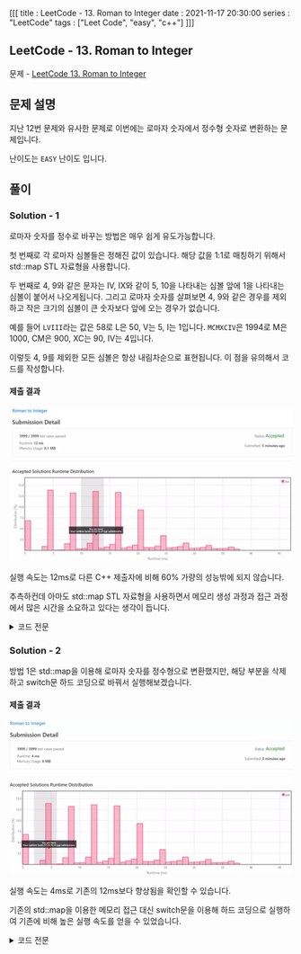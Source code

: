 [[[
title : LeetCode - 13. Roman to Integer
date : 2021-11-17 20:30:00
series : "LeetCode"
tags : ["Leet Code", "easy", "c++"]
]]]

## LeetCode - 13. Roman to Integer
문제 - [LeetCode 13. Roman to Integer](https://leetcode.com/problems/roman-to-integer/)

## 문제 설명
지난 12번 문제와 유사한 문제로 이번에는 로마자 숫자에서 정수형 숫자로 변환하는 문제입니다.

난이도는 `EASY` 난이도 입니다.

## 풀이
### Solution - 1

로마자 숫자를 정수로 바꾸는 방법은 매우 쉽게 유도가능합니다.

첫 번째로 각 로마자 심볼들은 정해진 값이 있습니다. 해당 값을 1:1로 매칭하기 위해서 std::map STL 자료형을 사용합니다.

두 번째로 4, 9와 같은 문자는 IV, IX와 같이 5, 10을 나타내는 심볼 앞에 1을 나타내는 심볼이 붙어서 나오게됩니다. 그리고 로마자 숫자를 살펴보면 4, 9와 같은 경우를 제외하고 작은 크기의 심볼이 큰 숫자보다 앞에 오는 경우가 없습니다.

예를 들어 `LVIII`라는 값은 58로 L은 50, V는 5, I는 1입니다. `MCMXCIV`은 1994로 M은 1000, CM은 900, XC는 90, IV는 4입니다.

이렇듯 4, 9를 제외한 모든 심볼은 항상 내림차순으로 표현됩니다. 이 점을 유의해서 코드를 작성합니다.

#### 제출 결과
![Solution 1 result](./assets/images/leet_code/13/result_1.webp)

실행 속도는 12ms로 다른 C++ 제출자에 비해 60% 가량의 성능밖에 되지 않습니다.

추측하컨데 아마도 std::map STL 자료형을 사용하면서 메모리 생성 과정과 접근 과정에서 많은 시간을 소요하고 있다는 생각이 듭니다.

<details>
<summary>코드 전문</summary>
    
```c++
#include <string>
#include <map>

class Solution 
{
public:
    int romanToInt(std::string s) 
    {
        int result = 0;

        for (int i = 0; i < s.size(); i++)
        {
            result += symbols[s[i]];

            if (i - 1 >= 0 && symbols[s[i]] > symbols[s[i - 1]])
            {
                result -= (symbols[s[i - 1]] * 2);
            }
        }
        
        return result;
    }

private:
    std::map<char, int> symbols {
        std::make_pair('I', 1), std::make_pair('V', 5), 
        std::make_pair('X', 10), std::make_pair('L', 50), 
        std::make_pair('C', 100), std::make_pair('D', 500),
        std::make_pair('M', 1000)
    };
};
```

</details>

### Solution - 2

방법 1은 std::map을 이용해 로마자 숫자를 정수형으로 변환했지만, 해당 부분을 삭제하고 switch문 하드 코딩으로 바꿔서 실행해보겠습니다.

#### 제출 결과
![Solution 1 result](./assets/images/leet_code/13/result_2.webp)

실행 속도는 4ms로 기존의 12ms보다 향상됨을 확인할 수 있습니다.

기존의 std::map을 이용한 메모리 접근 대신 switch문을 이용해 하드 코딩으로 실행하여 기존에 비해 높은 실행 속도를 얻을 수 있었습니다.

<details>
<summary>코드 전문</summary>
    
```c++
#include <string>
#include <map>

class Solution 
{
public:
    int romanToInt(std::string s) 
    {
        int result = 0;

        for (int i = 0; i < s.size(); i++)
        {
            switch(s[i])
            {
                case 'M': 
                    result += 1000;
                    break;
                case 'D':
                    result += 500;
                    break;
                case 'C':
                    if ((s[i+1] == 'D') || (s[i+1] == 'M')) result -= 100;
                    else result += 100;
                    break;
                case 'L':
                    result += 50;
                    break;
                case 'X':
                    if ((s[i+1] == 'L') || (s[i+1] == 'C')) result -= 10;
                    else result += 10;
                    break;
                case 'V':
                    result += 5;
                    break;
                case 'I':
                    if ((s[i+1] == 'V') || (s[i+1] == 'X')) result -= 1;
                    else result += 1;
                    break;
            }
        }
        
        return result;
    }
};
```

</details>
